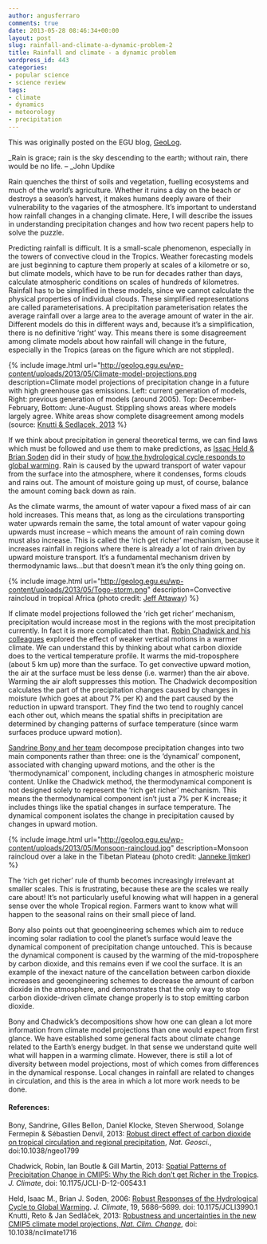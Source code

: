 ```yaml
---
author: angusferraro
comments: true
date: 2013-05-28 08:46:34+00:00
layout: post
slug: rainfall-and-climate-a-dynamic-problem-2
title: Rainfall and climate - a dynamic problem
wordpress_id: 443
categories:
- popular science
- science review
tags:
- climate
- dynamics
- meteorology
- precipitation
---
```


This was originally posted on the EGU blog,
[GeoLog](http://geolog.egu.eu/2013/05/24/geosciences-column-rainfall-and-climate-a-dynamic-problem/).

_Rain is grace; rain is the sky descending to the earth; without rain,
there would be no life. – _John Updike

Rain quenches the thirst of soils and vegetation, fuelling ecosystems
and much of the world’s agriculture. Whether it ruins a day on the
beach or destroys a season’s harvest, it makes humans deeply aware of
their vulnerability to the vagaries of the atmosphere. It’s important
to understand how rainfall changes in a changing climate. Here, I will
describe the issues in understanding precipitation changes and how two
recent papers help to solve the puzzle.

Predicting rainfall is difficult. It is a small-scale phenomenon,
especially in the towers of convective cloud in the Tropics. Weather
forecasting models are just beginning to capture them properly at
scales of a kilometre or so, but climate models, which have to be run
for decades rather than days, calculate atmospheric conditions on
scales of hundreds of kilometres. Rainfall has to be simplified in
these models, since we cannot calculate the physical properties of
individual clouds. These simplified representations are called
parameterisations. A precipitation parameterisation relates the
average rainfall over a large area to the average amount of water in
the air. Different models do this in different ways and, because it’s
a simplification, there is no definitive ‘right’ way. This means there
is some disagreement among climate models about how rainfall will
change in the future, especially in the Tropics (areas on the figure
which are not stippled).

{% include image.html
url="http://geolog.egu.eu/wp-content/uploads/2013/05/Climate-model-projections.png
description=Climate model projections of precipitation change in a future with high greenhouse gas emissions. Left: current generation of models, Right: previous generation of models (around 2005). Top: December-February, Bottom: June-August. Stippling shows areas where models largely agree. White areas show complete disagreement among models (source: [Knutti & Sedlacek, 2013](http://www.iac.ethz.ch/people/knuttir/papers/knutti12natcc.pdf)
%}

If we think about precipitation in general theoretical terms, we can
find laws which must be followed and use them to make predictions, as
[Issac Held & Brian Soden](http://journals.ametsoc.org/doi/abs/10.1175/JCLI3990.1)
did in their study of
[how the hydrological cycle responds to global warming](http://www.gfdl.noaa.gov/bibliography/related_files/ih0601.pdf). Rain
is caused by the upward transport of water vapour from the surface
into the atmosphere, where it condenses, forms clouds and rains
out. The amount of moisture going up must, of course, balance the
amount coming back down as rain.

As the climate warms, the amount of water vapour a fixed mass of air
can hold increases. This means that, as long as the circulations
transporting water upwards remain the same, the total amount of water
vapour going upwards must increase – which means the amount of rain
coming down must also increase. This is called the ‘rich get richer’
mechanism, because it increases rainfall in regions where there is
already a lot of rain driven by upward moisture transport. It’s a
fundamental mechanism driven by thermodynamic laws…but that doesn’t
mean it’s the only thing going on.

{% include image.html
url="http://geolog.egu.eu/wp-content/uploads/2013/05/Togo-storm.png"
description=Convective raincloud in tropical Africa (photo credit: [Jeff Attaway](http://www.flickr.com/photos/attawayjl/3329642761/))
%}

If climate model projections followed the ‘rich get richer’ mechanism,
precipitation would increase most in the regions with the most
precipitation currently. In fact it is more complicated than
that. [Robin Chadwick and his colleagues](http://journals.ametsoc.org/doi/abs/10.1175/JCLI-D-12-00543.1) explored
the effect of weaker vertical motions in a warmer climate. We can
understand this by thinking about what carbon dioxide does to the
vertical temperature profile. It warms the mid-troposphere (about 5 km
up) more than the surface. To get convective upward motion, the air at
the surface must be less dense (i.e. warmer) than the air
above. Warming the air aloft suppresses this motion. The Chadwick
decomposition calculates the part of the precipitation changes caused
by changes in moisture (which goes at about 7% per K) and the part
caused by the reduction in upward transport. They find the two tend to
roughly cancel each other out, which means the spatial shifts in
precipitation are determined by changing patterns of surface
temperature (since warm surfaces produce upward motion).

[Sandrine Bony and her team](http://www.nature.com/ngeo/journal/vaop/ncurrent/full/ngeo1799.html)
decompose precipitation changes into two main components rather than
three: one is the ‘dynamical’ component, associated with changing
upward motions, and the other is the ‘thermodynamical’ component,
including changes in atmospheric moisture content. Unlike the Chadwick
method, the thermodynamical component is not designed solely to
represent the ‘rich get richer’ mechanism. This means the
thermodynamical component isn’t just a 7% per K increase; it includes
things like the spatial changes in surface temperature. The dynamical
component isolates the change in precipitation caused by changes in
upward motion.

{% include image.html
url="http://geolog.egu.eu/wp-content/uploads/2013/05/Monsoon-raincloud.jpg"
description=Monsoon raincloud over a lake in the Tibetan Plateau (photo credit: [Janneke Ijmker](http://imaggeo.net/view/746))
%}

The ‘rich get richer’ rule of thumb becomes increasingly irrelevant at
smaller scales. This is frustrating, because these are the scales we
really care about! It’s not particularly useful knowing what will
happen in a general sense over the whole Tropical region. Farmers want
to know what will happen to the seasonal rains on their small piece of
land.

Bony also points out that geoengineering schemes which aim to reduce
incoming solar radiation to cool the planet’s surface would leave the
dynamical component of precipitation change untouched. This is because
the dynamical component is caused by the warming of the
mid-troposphere by carbon dioxide, and this remains even if we cool
the surface. It is an example of the inexact nature of the
cancellation between carbon dioxide increases and geoengineering
schemes to decrease the amount of carbon dioxide in the atmosphere,
and demonstrates that the only way to stop carbon dioxide-driven
climate change properly is to stop emitting carbon dioxide.

Bony and Chadwick’s decompositions show how one can glean a lot more
information from climate model projections than one would expect from
first glance. We have established some general facts about climate
change related to the Earth’s energy budget. In that sense we
understand quite well what will happen in a warming climate. However,
there is still a lot of diversity between model projections, most of
which comes from differences in the dynamical response. Local changes
in rainfall are related to changes in circulation, and this is the
area in which a lot more work needs to be done.

#### References:

Bony, Sandrine, Gilles Bellon, Daniel Klocke, Steven Sherwood, Solange
Fermepin & Sébastien Denvil, 2013:
[Robust direct effect of carbon dioxide on tropical circulation and regional precipitation](http://journals.ametsoc.org/doi/abs/10.1175/JCLI-D-12-00543.1),
_Nat. Geosci._, doi:10.1038/ngeo1799

Chadwick, Robin, Ian Boutle & Gill Martin, 2013:
[Spatial Patterns of Precipitation Change in CMIP5: Why the Rich don’t get Richer in the Tropics](http://journals.ametsoc.org/doi/abs/10.1175/JCLI-D-12-00543.1). _J. Climate_,
doi: 10.1175/JCLI-D-12-00543.1

Held, Isaac M., Brian J. Soden, 2006:
[Robust Responses of the Hydrological Cycle to Global Warming](http://www.gfdl.noaa.gov/bibliography/related_files/ih0601.pdf). _J. Climate_,
19, 5686–5699. doi: 10.1175/JCLI3990.1
Knutti, Reto & Jan Sedláček, 2013:
[Robustness and uncertainties in the new CMIP5 climate model projections, _Nat. Clim. Change_](http://www.iac.ethz.ch/people/knuttir/papers/knutti12natcc.pdf),
doi: 10.1038/nclimate1716
